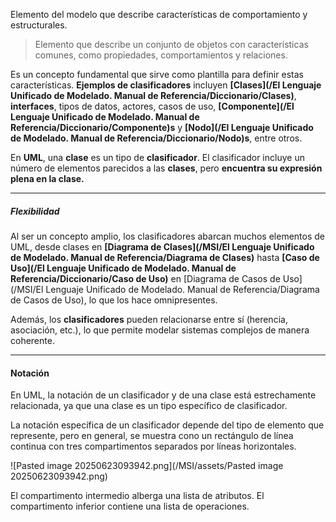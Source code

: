 Elemento del modelo que describe características de comportamiento y estructurales.

> Elemento que describe un conjunto de objetos con características comunes, como propiedades, comportamientos y relaciones.

Es un concepto fundamental que sirve como plantilla para definir estas características.
**Ejemplos de clasificadores** incluyen **[Clases](/El Lenguaje Unificado de Modelado. Manual de Referencia/Diccionario/Clases)**, **interfaces**, tipos de datos, actores, casos de uso, **[Componente](/El Lenguaje Unificado de Modelado. Manual de Referencia/Diccionario/Componente)s** y **[Nodo](/El Lenguaje Unificado de Modelado. Manual de Referencia/Diccionario/Nodo)s**, entre otros.

En **UML**, una **clase** es un tipo de **clasificador**. El clasificador incluye un número de elementos parecidos a las **clases**, pero **encuentra su expresión plena en la clase.**
****
##### **Flexibilidad**
Al ser un concepto amplio, los clasificadores abarcan muchos elementos de UML, desde clases en **[Diagrama de Clases](/MSI/El Lenguaje Unificado de Modelado. Manual de Referencia/Diagrama de Clases)** hasta **[Caso de Uso](/El Lenguaje Unificado de Modelado. Manual de Referencia/Diccionario/Caso de Uso)** en [Diagrama de Casos de Uso](/MSI/El Lenguaje Unificado de Modelado. Manual de Referencia/Diagrama de Casos de Uso), lo que los hace omnipresentes.

Además, los **clasificadores** pueden relacionarse entre sí (herencia, asociación, etc.), lo que permite modelar sistemas complejos de manera coherente.
****
#### **Notación**
En UML, la notación de un clasificador y de una clase está estrechamente relacionada, ya que una clase es un tipo específico de clasificador.

La notación específica de un clasificador depende del tipo de elemento que represente, pero en general, se muestra cono un rectángulo de línea continua con tres compartimentos separados por líneas horizontales.

![Pasted image 20250623093942.png](/MSI/assets/Pasted image 20250623093942.png)

El compartimento intermedio alberga una lista de atributos. El compartimento inferior contiene una lista de operaciones.